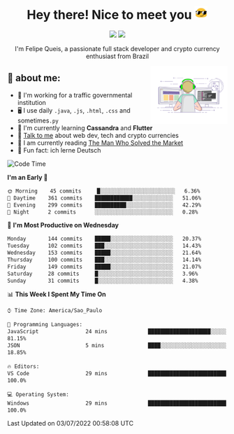 
<h1 align="center">Hey there! Nice to meet you <img src="assets/sunglasses.gif" width="30"/></h1>

<p align="center">
  <a href="https://www.linkedin.com/in/fqueis"><img src="https://img.shields.io/badge/-LinkedIn-blue?style=flat&logo=Linkedin&logoColor=white" /></a>
  <a href="mailto:fqueis@gmail.com"><img src="https://img.shields.io/badge/-Gmail-c14438?style=flat&logo=Gmail&logoColor=white" /></a>
</p>

<p align="center">I'm Felipe Queis, a passionate full stack developer and crypto currency enthusiast from Brazil</p>

<img width="35%" align="right" alt="fqueis" src="assets/profile.gif" /></p>

## 🤵 about me:

- 🏢 I'm working for a traffic governmental institution
- 🖥️ I use daily `.java`, `.js`, `.html`, `.css` and sometimes`.py`
- 🌱 I'm currently learning **Cassandra** and **Flutter**
- 💬 [Talk to me](https://github.com/fqueis/fqueis/discussions) about web dev, tech and crypto currencies
- 📖 I am currently reading [The Man Who Solved the Market](https://amzn.com/073521798X)
- 💭 Fun fact: ich lerne Deutsch

<!--START_SECTION:waka-->
![Code Time](http://img.shields.io/badge/Code%20Time-0%20secs-blue)

**I'm an Early 🐤** 

```text
🌞 Morning    45 commits     █░░░░░░░░░░░░░░░░░░░░░░░░   6.36% 
🌆 Daytime    361 commits    ████████████░░░░░░░░░░░░░   51.06% 
🌃 Evening    299 commits    ██████████░░░░░░░░░░░░░░░   42.29% 
🌙 Night      2 commits      ░░░░░░░░░░░░░░░░░░░░░░░░░   0.28%

```
📅 **I'm Most Productive on Wednesday** 

```text
Monday       144 commits    █████░░░░░░░░░░░░░░░░░░░░   20.37% 
Tuesday      102 commits    ███░░░░░░░░░░░░░░░░░░░░░░   14.43% 
Wednesday    153 commits    █████░░░░░░░░░░░░░░░░░░░░   21.64% 
Thursday     100 commits    ███░░░░░░░░░░░░░░░░░░░░░░   14.14% 
Friday       149 commits    █████░░░░░░░░░░░░░░░░░░░░   21.07% 
Saturday     28 commits     █░░░░░░░░░░░░░░░░░░░░░░░░   3.96% 
Sunday       31 commits     █░░░░░░░░░░░░░░░░░░░░░░░░   4.38%

```


📊 **This Week I Spent My Time On** 

```text
⌚︎ Time Zone: America/Sao_Paulo

💬 Programming Languages: 
JavaScript               24 mins             ████████████████████░░░░░   81.15% 
JSON                     5 mins              ████░░░░░░░░░░░░░░░░░░░░░   18.85%

🔥 Editors: 
VS Code                  29 mins             █████████████████████████   100.0%

💻 Operating System: 
Windows                  29 mins             █████████████████████████   100.0%

```


 Last Updated on 03/07/2022 00:58:08 UTC
<!--END_SECTION:waka-->
